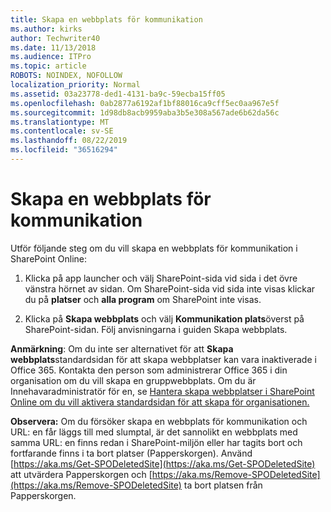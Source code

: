 ```yaml
---
title: Skapa en webbplats för kommunikation
ms.author: kirks
author: Techwriter40
ms.date: 11/13/2018
ms.audience: ITPro
ms.topic: article
ROBOTS: NOINDEX, NOFOLLOW
localization_priority: Normal
ms.assetid: 03a23778-ded1-4131-ba9c-59ecba15ff05
ms.openlocfilehash: 0ab2877a6192af1bf88016ca9cff5ec0aa967e5f
ms.sourcegitcommit: 1d98db8acb9959aba3b5e308a567ade6b62da56c
ms.translationtype: MT
ms.contentlocale: sv-SE
ms.lasthandoff: 08/22/2019
ms.locfileid: "36516294"
---
```

# <a name="create-a-communication-site"></a>Skapa en webbplats för kommunikation

Utför följande steg om du vill skapa en webbplats för kommunikation i SharePoint Online: 
  
1. Klicka på app launcher och välj SharePoint-sida vid sida i det övre vänstra hörnet av sidan. Om SharePoint-sida vid sida inte visas klickar du på **platser** och **alla program** om SharePoint inte visas. 
    
2. Klicka på **Skapa webbplats** och välj **Kommunikation plats**överst på SharePoint-sidan. Följ anvisningarna i guiden Skapa webbplats. 
    
 **Anmärkning**: Om du inte ser alternativet för att **Skapa webbplats**standardsidan för att skapa webbplatser kan vara inaktiverade i Office 365. Kontakta den person som administrerar Office 365 i din organisation om du vill skapa en gruppwebbplats. Om du är Innehavaradministratör för en, se [Hantera skapa webbplatser i SharePoint Online om du vill aktivera standardsidan för att skapa för organisationen.](https://go.microsoft.com/fwlink/?linkid=2018780)
  
 **Observera:** Om du försöker skapa en webbplats för kommunikation och URL: en får läggs till med slumptal, är det sannolikt en webbplats med samma URL: en finns redan i SharePoint-miljön eller har tagits bort och fortfarande finns i ta bort platser (Papperskorgen). Använd [https://aka.ms/Get-SPODeletedSite](https://aka.ms/Get-SPODeletedSite) att utvärdera Papperskorgen och [https://aka.ms/Remove-SPODeletedSite](https://aka.ms/Remove-SPODeletedSite) ta bort platsen från Papperskorgen. 
  

